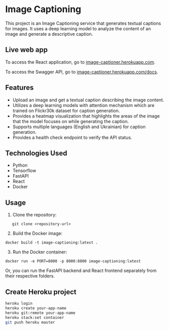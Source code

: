 # Image Captioning

This project is an Image Captioning service that generates textual captions for images. It uses a deep learning model to
analyze the content of an image and generate a descriptive caption.

## Live web app

To access the React application, go to [image-captioner.herokuapp.com](https://image-captioner.herokuapp.com/).

To access the Swagger API, go to [image-captioner.herokuapp.com/docs](https://image-captioner.herokuapp.com/docs).

## Features

- Upload an image and get a textual caption describing the image content.
- Utilizes a deep learning models with attention mechanism which are trained on Flickr30k dataset for caption
  generation.
- Provides a heatmap visualization that highlights the areas of the image that the model focuses on while generating the
  caption.
- Supports multiple languages (English and Ukrainian) for caption generation.
- Provides a health check endpoint to verify the API status.

## Technologies Used

- Python
- Tensorflow
- FastAPI
- React
- Docker

## Usage

1. Clone the repository:

```shell
   git clone <repository-url>
   ```

2. Build the Docker image:

```shell
docker build -t image-captioning:latest .
```

3. Run the Docker container:

```shell
docker run -e PORT=8000 -p 8000:8000 image-captioning:latest 
```

Or, you can run the FastAPI backend and React frontend separately from their respective folders.

## Create Heroku project

```bash
heroku login
heroku create your-app-name
heroku git:remote your-app-name
heroku stack:set container
git push heroku master
```